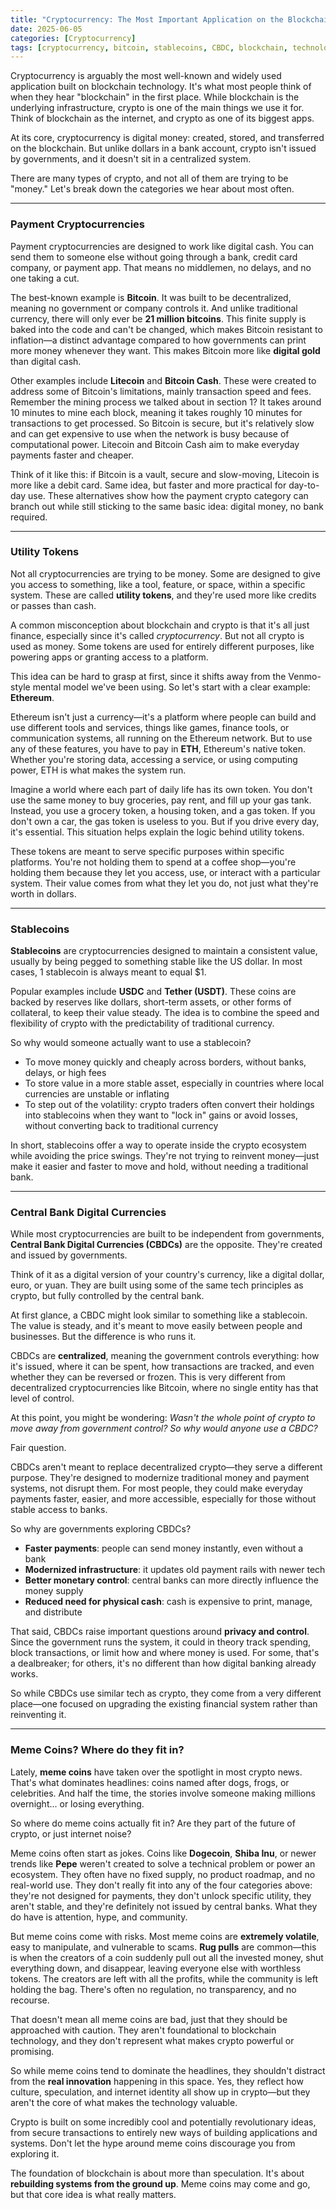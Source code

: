 ```yaml
---
title: "Cryptocurrency: The Most Important Application on the Blockchain"
date: 2025-06-05
categories: [Cryptocurrency]
tags: [cryptocurrency, bitcoin, stablecoins, CBDC, blockchain, technology, smart contracts]
---
```


Cryptocurrency is arguably the most well-known and widely used application built on blockchain technology. It's what most people think of when they hear "blockchain" in the first place. While blockchain is the underlying infrastructure, crypto is one of the main things we use it for. Think of blockchain as the internet, and crypto as one of its biggest apps.

At its core, cryptocurrency is digital money: created, stored, and transferred on the blockchain. But unlike dollars in a bank account, crypto isn't issued by governments, and it doesn't sit in a centralized system.

There are many types of crypto, and not all of them are trying to be "money." Let's break down the categories we hear about most often.

---

### Payment Cryptocurrencies

Payment cryptocurrencies are designed to work like digital cash. You can send them to someone else without going through a bank, credit card company, or payment app. That means no middlemen, no delays, and no one taking a cut.

The best-known example is **Bitcoin**. It was built to be decentralized, meaning no government or company controls it. And unlike traditional currency, there will only ever be **21 million bitcoins**. This finite supply is baked into the code and can't be changed, which makes Bitcoin resistant to inflation—a distinct advantage compared to how governments can print more money whenever they want. This makes Bitcoin more like **digital gold** than digital cash.

Other examples include **Litecoin** and **Bitcoin Cash**. These were created to address some of Bitcoin's limitations, mainly transaction speed and fees. Remember the mining process we talked about in section 1? It takes around 10 minutes to mine each block, meaning it takes roughly 10 minutes for transactions to get processed. So Bitcoin is secure, but it's relatively slow and can get expensive to use when the network is busy because of computational power. Litecoin and Bitcoin Cash aim to make everyday payments faster and cheaper.

Think of it like this: if Bitcoin is a vault, secure and slow-moving, Litecoin is more like a debit card. Same idea, but faster and more practical for day-to-day use. These alternatives show how the payment crypto category can branch out while still sticking to the same basic idea: digital money, no bank required.

---

### Utility Tokens

Not all cryptocurrencies are trying to be money. Some are designed to give you access to something, like a tool, feature, or space, within a specific system. These are called **utility tokens**, and they're used more like credits or passes than cash.

A common misconception about blockchain and crypto is that it's all just finance, especially since it's called *cryptocurrency*. But not all crypto is used as money. Some tokens are used for entirely different purposes, like powering apps or granting access to a platform.

This idea can be hard to grasp at first, since it shifts away from the Venmo-style mental model we've been using. So let's start with a clear example: **Ethereum**.

Ethereum isn't just a currency—it's a platform where people can build and use different tools and services, things like games, finance tools, or communication systems, all running on the Ethereum network. But to use any of these features, you have to pay in **ETH**, Ethereum's native token. Whether you're storing data, accessing a service, or using computing power, ETH is what makes the system run.

Imagine a world where each part of daily life has its own token. You don't use the same money to buy groceries, pay rent, and fill up your gas tank. Instead, you use a grocery token, a housing token, and a gas token. If you don't own a car, the gas token is useless to you. But if you drive every day, it's essential. This situation helps explain the logic behind utility tokens.

These tokens are meant to serve specific purposes within specific platforms. You're not holding them to spend at a coffee shop—you're holding them because they let you access, use, or interact with a particular system. Their value comes from what they let you do, not just what they're worth in dollars.

---

### Stablecoins

**Stablecoins** are cryptocurrencies designed to maintain a consistent value, usually by being pegged to something stable like the US dollar. In most cases, 1 stablecoin is always meant to equal $1.

Popular examples include **USDC** and **Tether (USDT)**. These coins are backed by reserves like dollars, short-term assets, or other forms of collateral, to keep their value steady. The idea is to combine the speed and flexibility of crypto with the predictability of traditional currency.

So why would someone actually want to use a stablecoin?

- To move money quickly and cheaply across borders, without banks, delays, or high fees  
- To store value in a more stable asset, especially in countries where local currencies are unstable or inflating  
- To step out of the volatility: crypto traders often convert their holdings into stablecoins when they want to "lock in" gains or avoid losses, without converting back to traditional currency  

In short, stablecoins offer a way to operate inside the crypto ecosystem while avoiding the price swings. They're not trying to reinvent money—just make it easier and faster to move and hold, without needing a traditional bank.

---

### Central Bank Digital Currencies

While most cryptocurrencies are built to be independent from governments, **Central Bank Digital Currencies (CBDCs)** are the opposite. They're created and issued by governments.

Think of it as a digital version of your country's currency, like a digital dollar, euro, or yuan. They are built using some of the same tech principles as crypto, but fully controlled by the central bank.

At first glance, a CBDC might look similar to something like a stablecoin. The value is steady, and it's meant to move easily between people and businesses. But the difference is who runs it.

CBDCs are **centralized**, meaning the government controls everything: how it's issued, where it can be spent, how transactions are tracked, and even whether they can be reversed or frozen. This is very different from decentralized cryptocurrencies like Bitcoin, where no single entity has that level of control.

At this point, you might be wondering: *Wasn't the whole point of crypto to move away from government control? So why would anyone use a CBDC?*

Fair question.

CBDCs aren't meant to replace decentralized crypto—they serve a different purpose. They're designed to modernize traditional money and payment systems, not disrupt them. For most people, they could make everyday payments faster, easier, and more accessible, especially for those without stable access to banks.

So why are governments exploring CBDCs?

- **Faster payments**: people can send money instantly, even without a bank  
- **Modernized infrastructure**: it updates old payment rails with newer tech  
- **Better monetary control**: central banks can more directly influence the money supply  
- **Reduced need for physical cash**: cash is expensive to print, manage, and distribute  

That said, CBDCs raise important questions around **privacy and control**. Since the government runs the system, it could in theory track spending, block transactions, or limit how and where money is used. For some, that's a dealbreaker; for others, it's no different than how digital banking already works.

So while CBDCs use similar tech as crypto, they come from a very different place—one focused on upgrading the existing financial system rather than reinventing it.

---

### Meme Coins? Where do they fit in?

Lately, **meme coins** have taken over the spotlight in most crypto news. That's what dominates headlines: coins named after dogs, frogs, or celebrities. And half the time, the stories involve someone making millions overnight... or losing everything.

So where do meme coins actually fit in? Are they part of the future of crypto, or just internet noise?

Meme coins often start as jokes. Coins like **Dogecoin**, **Shiba Inu**, or newer trends like **Pepe** weren't created to solve a technical problem or power an ecosystem. They often have no fixed supply, no product roadmap, and no real-world use. They don't really fit into any of the four categories above: they're not designed for payments, they don't unlock specific utility, they aren't stable, and they're definitely not issued by central banks. What they do have is attention, hype, and community.

But meme coins come with risks. Most meme coins are **extremely volatile**, easy to manipulate, and vulnerable to scams. **Rug pulls** are common—this is when the creators of a coin suddenly pull out all the invested money, shut everything down, and disappear, leaving everyone else with worthless tokens. The creators are left with all the profits, while the community is left holding the bag. There's often no regulation, no transparency, and no recourse.

That doesn't mean all meme coins are bad, just that they should be approached with caution. They aren't foundational to blockchain technology, and they don't represent what makes crypto powerful or promising.

So while meme coins tend to dominate the headlines, they shouldn't distract from the **real innovation** happening in this space. Yes, they reflect how culture, speculation, and internet identity all show up in crypto—but they aren't the core of what makes the technology valuable.

Crypto is built on some incredibly cool and potentially revolutionary ideas, from secure transactions to entirely new ways of building applications and systems. Don't let the hype around meme coins discourage you from exploring it.

The foundation of blockchain is about more than speculation. It's about **rebuilding systems from the ground up**. Meme coins may come and go, but that core idea is what really matters.

